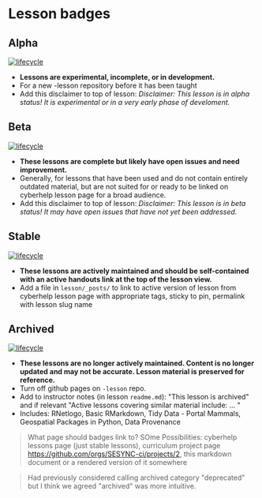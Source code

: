# Lesson badges

## Alpha

[![lifecycle](https://img.shields.io/badge/lifecycle-alpha-pink.svg)](https://github.com/orgs/SESYNC-ci/projects/2)

* **Lessons are experimental, incomplete, or in development.**
* For a new -lesson repository before it has been taught
* Add this disclaimer to top of lesson: *Disclaimer: This lesson is in alpha status! It is experimental or in a very early phase of develoment.*

## Beta

[![lifecycle](https://img.shields.io/badge/lifecycle-beta-blue.svg)](https://github.com/orgs/SESYNC-ci/projects/2)

* **These lessons are complete but likely have open issues and need improvement.**
*  Generally, for lessons that have been used and do not contain entirely outdated material, but are not suited for or ready to be linked on cyberhelp lesson page for a broad audience.
* Add this disclaimer to top of lesson: *Disclaimer: This lesson is in beta status! It may have open issues that have not yet been addressed.*

## Stable

[![lifecycle](https://img.shields.io/badge/lifecycle-stable-brightgreen.svg)](https://github.com/orgs/SESYNC-ci/projects/2)

* **These lessons are actively maintained and should be self-contained with an active handouts link at the top of the lesson view.**
* Add a file in `lesson/_posts/` to link to active version of lesson from cyberhelp lesson page with appropriate tags, sticky to pin, permalink with lesson slug name


## Archived 

[![lifecycle](https://img.shields.io/badge/lifecycle-archived-lightgrey.svg)](https://github.com/orgs/SESYNC-ci/projects/2)

* **These lessons are no longer actively maintained. Content is no longer updated and may not be accurate. Lesson material is preserved for reference.**
* Turn off github pages on `-lesson` repo. 
* Add to instructor notes (in lesson `readme.md`): "This lesson is archived" and if relevant "Active lessons covering similar material include: ... "
* Includes: RNetlogo, Basic RMarkdown, Tidy Data - Portal Mammals, Geospatial Packages in Python, Data Provenance

> What page should badges link to? SOme Possibilities: cyberhelp lessons page (just stable lessons), curriculum project page https://github.com/orgs/SESYNC-ci/projects/2, this markdown document or a rendered version of it somewhere

> Had previously considered calling archived category "deprecated" but I think we agreed "archived" was more intuitive.
